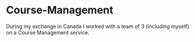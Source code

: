 # Course-Management

During my exchange in Canada I worked with a team of 3 (including myself) on a Course Management service. 
